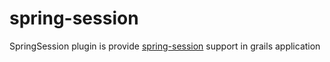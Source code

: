 # spring-session
SpringSession plugin is provide <a href="http://projects.spring.io/spring-session/">spring-session</a> support in grails application
